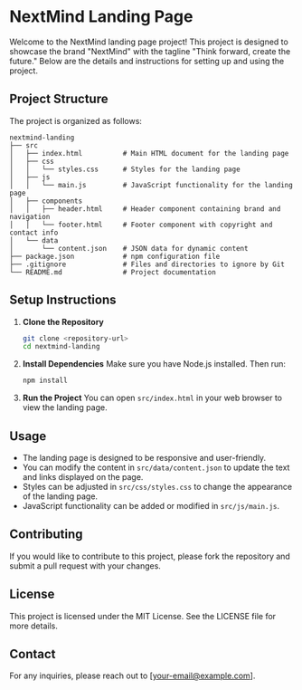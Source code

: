 # NextMind Landing Page

Welcome to the NextMind landing page project! This project is designed to showcase the brand "NextMind" with the tagline "Think forward, create the future." Below are the details and instructions for setting up and using the project.

## Project Structure

The project is organized as follows:

```
nextmind-landing
├── src
│   ├── index.html          # Main HTML document for the landing page
│   ├── css
│   │   └── styles.css      # Styles for the landing page
│   ├── js
│   │   └── main.js         # JavaScript functionality for the landing page
│   ├── components
│   │   ├── header.html     # Header component containing brand and navigation
│   │   └── footer.html     # Footer component with copyright and contact info
│   └── data
│       └── content.json    # JSON data for dynamic content
├── package.json            # npm configuration file
├── .gitignore              # Files and directories to ignore by Git
└── README.md               # Project documentation
```

## Setup Instructions

1. **Clone the Repository**
   ```bash
   git clone <repository-url>
   cd nextmind-landing
   ```

2. **Install Dependencies**
   Make sure you have Node.js installed. Then run:
   ```bash
   npm install
   ```

3. **Run the Project**
   You can open `src/index.html` in your web browser to view the landing page.

## Usage

- The landing page is designed to be responsive and user-friendly.
- You can modify the content in `src/data/content.json` to update the text and links displayed on the page.
- Styles can be adjusted in `src/css/styles.css` to change the appearance of the landing page.
- JavaScript functionality can be added or modified in `src/js/main.js`.

## Contributing

If you would like to contribute to this project, please fork the repository and submit a pull request with your changes.

## License

This project is licensed under the MIT License. See the LICENSE file for more details.

## Contact

For any inquiries, please reach out to [your-email@example.com].